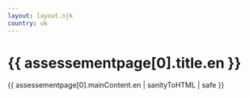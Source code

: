 ```yaml
---
layout: layout.njk
country: uk
---
```


<h1>{{ assessementpage[0].title.en }}</h1>
{{ assessementpage[0].mainContent.en | sanityToHTML | safe }}

